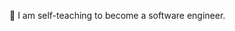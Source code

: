 🌱 I am  self-teaching to become a software engineer.


<!---
Christina11010/Christina11010 is a ✨ special ✨ repository because its `README.md` (this file) appears on your GitHub profile.
You can click the Preview link to take a look at your changes.
--->
